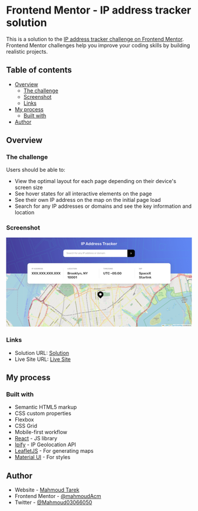 # Frontend Mentor - IP address tracker solution

This is a solution to the [IP address tracker challenge on Frontend Mentor](https://www.frontendmentor.io/challenges/ip-address-tracker-I8-0yYAH0). Frontend Mentor challenges help you improve your coding skills by building realistic projects. 

## Table of contents

- [Overview](#overview)
  - [The challenge](#the-challenge)
  - [Screenshot](#screenshot)
  - [Links](#links)
- [My process](#my-process)
  - [Built with](#built-with)
- [Author](#author)

## Overview

### The challenge

Users should be able to:

- View the optimal layout for each page depending on their device's screen size
- See hover states for all interactive elements on the page
- See their own IP address on the map on the initial page load
- Search for any IP addresses or domains and see the key information and location

### Screenshot

![ScreenShot](./design/screenshot.png)

### Links

- Solution URL: [Solution](https://github.com/mahmoudAcm/frontend-mentor/tree/master/ip-address-tracker)
- Live Site URL: [Live Site](https://mahmoudacm.github.io/frontend-mentor/ip-address-tracker/dist)

## My process

### Built with

- Semantic HTML5 markup
- CSS custom properties
- Flexbox
- CSS Grid
- Mobile-first workflow
- [React](https://reactjs.org/) - JS library
- [Ipify](https://geo.ipify.org/) - IP Geolocation API
- [LeafletJS](https://leafletjs.com/) - For generating maps
- [Material UI](https://mui.com/) - For styles

## Author

- Website - [Mahmoud Tarek](https://portfolio-mahmoudtarek-bldai.vercel.app/)
- Frontend Mentor - [@mahmoudAcm](https://www.frontendmentor.io/profile/mahmoudAcm)
- Twitter - [@Mahmoud03066050](https://twitter.com/Mahmoud03066050)
